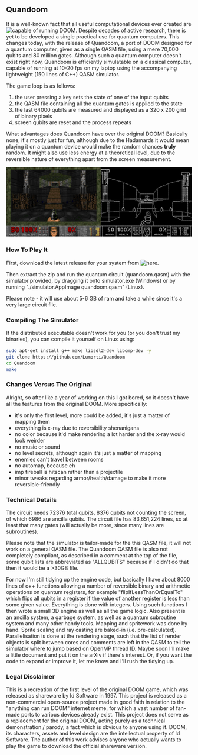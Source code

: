 
## Quandoom

It is a well-known fact that all useful computational devices ever created are ![capable of running DOOM](https://www.reddit.com/r/itrunsdoom/). Despite decades of active research, there is yet to be developed a single practical use for quantum computers. This changes today, with the release of Quandoom, a port of DOOM designed for a quantum computer, given as a single QASM file, using a mere 70,000 qubits and 80 million gates. Although such a quantum computer doesn't exist right now, Quandoom is efficiently simulatable on a classical computer, capable of running at 10-20 fps on my laptop using the accompanying lightweight (150 lines of C++) QASM simulator.

The game loop is as follows:
1) the user pressing a key sets the state of one of the input qubits
2) the QASM file containing all the quantum gates is applied to the state
3) the last 64000 qubits are measured and displayed as a 320 x 200 grid of binary pixels
4) screen qubits are reset and the process repeats

What advantages does Quandoom have over the original DOOM? Basically none, it's mostly just for fun, although due to the Hadamards it would mean playing it on a quantum device would make the random chances **truly** random. It might also use less energy at a theoretical level, due to the reversible nature of everything apart from the screen measurement.

![Screenshot of Quandoom](example.png)

### How To Play It

First, download the latest release for your system from ![here](https://github.com/Lumorti/Quandoom/releases/latest). 

Then extract the zip and run the quantum circuit (quandoom.qasm) with the simulator provided, by dragging it onto simulator.exe (Windows) or by running "./simulator.AppImage quandoom.qasm" (Linux).

Please note - it will use about 5-6 GB of ram and take a while since it's a very large circuit file.

### Compiling The Simulator

If the distributed executable doesn't work for you (or you don't trust my binaries), you can compile it yourself on Linux using:
```bash
sudo apt-get install g++ make libsdl2-dev libomp-dev -y
git clone https://github.com/Lumorti/Quandoom
cd Quandoom
make
```

### Changes Versus The Original

Alright, so after like a year of working on this I got bored, so it doesn't have all the features from the original DOOM. More specifically:

- it's only the first level, more could be added, it's just a matter of mapping them
- everything is x-ray due to reversibility shenanigans
- no color because it'd make rendering a lot harder and the x-ray would look weirder
- no music or sound
- no level secrets, although again it's just a matter of mapping
- enemies can't travel between rooms
- no automap, because eh
- imp fireball is hitscan rather than a projectile
- minor tweaks regarding armor/health/damage to make it more reversible-friendly

### Technical Details

The circuit needs 72376 total qubits, 8376 qubits not counting the screen, of which 6986 are ancilla qubits. The circuit file has 83,651,224 lines, so at least that many gates (will actually be more, since many lines are subroutines).

Please note that the simulator is tailor-made for the this QASM file, it will not work on a general QASM file. The Quandoom QASM file is also not completely compliant, as described in a comment at the top of the file, some qubit lists are abbreviated as "ALLQUBITS" because if I didn't do that then it would be a >30GB file.

For now I'm still tidying up the engine code, but basically I have about 8000 lines of c++ functions allowing a number of reversible binary and arithmetic operations on quantum registers, for example "flipIfLessThanOrEqualTo" which flips all qubits in a register if the value of another register is less than some given value. Everything is done with integers. Using such functions I then wrote a small 3D engine as well as all the game logic. Also present is an ancilla system, a garbage system, as well as a quantum subroutine system and many other handy tools. Mapping and spritework was done by hand. Sprite scaling and ray casting are baked-in (i.e. pre-calculated). Parallelisation is done at the rendering stage, such that the list of render objects is split between cores and comments are left in the QASM to tell the simulator where to jump based on OpenMP thread ID. Maybe soon I'll make a little document and put it on the arXiv if there's interest. Or, if you want the code to expand or improve it, let me know and I'll rush the tidying up.

### Legal Disclaimer

This is a recreation of the first level of the original DOOM game, which was released as shareware by Id Software in 1997. This project is released as a non-commercial open-source project made in good faith in relation to the "anything can run DOOM" internet meme, for which a vast number of fan-made ports to various devices already exist. This project does not serve as a replacement for the original DOOM, acting purely as a technical demonstration / parody, a fact which is obvious to anyone using it. DOOM, its characters, assets and level design are the intellectual property of Id Software. The author of this work advises anyone who actually wants to play the game to download the official shareware version. 
